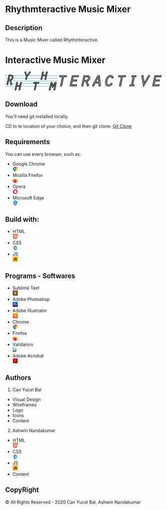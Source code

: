 # Rhythmteractive Music Mixer

## Description 

This is a Music Mixer called Rhythmteractive.

# Interactive Music Mixer

<img src="images/rhythmteractive_logo.png">

## Download
You'll need git installed locally.

CD to te location of your choice, and then git clone.
[Git Clone](https://github.com/canyucelbal/bal_can_nandakumar_ashwin_music_mixer)

## Requirements
You can use every browser, such as:
<ul>
	<li>Google Chrome</li><img src="images/chrome.png">
	<li>Mozilla Firefox</li><img src="images/firefox.png">
	<li>Opera</li><img src="images/opera.png">
	<li>Microsoft Edge</li><img src="images/edge.png">
</ul>

## Build with:
<ul>
	<li>HTML</li><img src="images/html.png">
	<li>CSS</li><img src="images/css.png">
	<li>JS</li><img src="images/js.png">
</ul>

## Programs - Softwares
<ul>
	<li>Sublime Text</li><img src="images/sublime.png">
	<li>Adobe Photoshop</li><img src="images/ps.png">
	<li>Adobe Illustrator</li><img src="images/illustrator.png">
	<li>Chrome</li><img src="images/chrome.png">
	<li>Firefox</li><img src="images/firefox.png">
	<li>Validators</li><img src="images/valid.png">
	<li>Adobe Acrobat</li><img src="images/acrobat.png">
</ul>

## Authors
1. Can Yucel Bal
<ul>
	<li>Visual Design</li>
	<li>Wireframes</li>
	<li>Logo</li>
	<li>Icons</li>
	<li>Content</li>
</ul>

2. Ashwin Nandakumar
<ul>
	<li>HTML</li><img src="images/html.png">
	<li>CSS</li><img src="images/css.png">
	<li>JS</li><img src="images/js.png">
	<li>Content</li>
</ul>

## CopyRight
© All Rights Reserved - 2020 Can Yucel Bal, Ashwin Nandakumar
